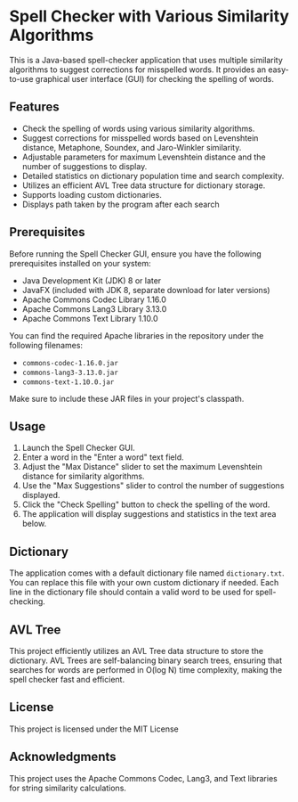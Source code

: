 # Spell Checker with Various Similarity Algorithms

This is a Java-based spell-checker application that uses multiple similarity algorithms to suggest corrections for misspelled words. It provides an easy-to-use graphical user interface (GUI) for checking the spelling of words.

## Features

- Check the spelling of words using various similarity algorithms.
- Suggest corrections for misspelled words based on Levenshtein distance, Metaphone, Soundex, and Jaro-Winkler similarity.
- Adjustable parameters for maximum Levenshtein distance and the number of suggestions to display.
- Detailed statistics on dictionary population time and search complexity.
- Utilizes an efficient AVL Tree data structure for dictionary storage.
- Supports loading custom dictionaries.
- Displays path taken by the program after each search

## Prerequisites

Before running the Spell Checker GUI, ensure you have the following prerequisites installed on your system:

- Java Development Kit (JDK) 8 or later
- JavaFX (included with JDK 8, separate download for later versions)
- Apache Commons Codec Library 1.16.0
- Apache Commons Lang3 Library 3.13.0
- Apache Commons Text Library 1.10.0

You can find the required Apache libraries in the repository under the following filenames:

- `commons-codec-1.16.0.jar`
- `commons-lang3-3.13.0.jar`
- `commons-text-1.10.0.jar`

Make sure to include these JAR files in your project's classpath.

## Usage

1. Launch the Spell Checker GUI.
2. Enter a word in the "Enter a word" text field.
3. Adjust the "Max Distance" slider to set the maximum Levenshtein distance for similarity algorithms.
4. Use the "Max Suggestions" slider to control the number of suggestions displayed.
5. Click the "Check Spelling" button to check the spelling of the word.
6. The application will display suggestions and statistics in the text area below.

## Dictionary

The application comes with a default dictionary file named `dictionary.txt`. You can replace this file with your own custom dictionary if needed. Each line in the dictionary file should contain a valid word to be used for spell-checking.

## AVL Tree

This project efficiently utilizes an AVL Tree data structure to store the dictionary. AVL Trees are self-balancing binary search trees, ensuring that searches for words are performed in O(log N) time complexity, making the spell checker fast and efficient.

## License

This project is licensed under the MIT License

## Acknowledgments

This project uses the Apache Commons Codec, Lang3, and Text libraries for string similarity calculations.
